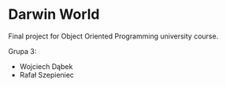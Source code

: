 # Darwin World

Final project for Object Oriented Programming university course.

Grupa 3:
- Wojciech Dąbek
- Rafał Szepieniec